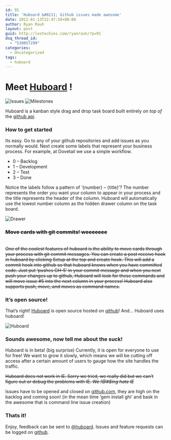 ```yaml
---
id: 91
title: 'Huboard &#8211; Github issues made awesome'
date: 2012-01-13T22:47:59+00:00
author: Ryan Rauh
layout: post
guid: http://lostechies.com/ryanrauh/?p=91
dsq_thread_id:
  - "538057299"
categories:
  - Uncategorized
tags:
  - huboard
---
```

# Meet <a title="Go to huboard its awesome!" href="http://huboard.com" target="_blank">Huboard</a> !

<img style="max-width: 100%;" src="http://f.cl.ly/items/2V300F3W1W20121x1q00/Image%202012-01-13%20at%203.48.44%20PM.png" alt="Issues" />

<img style="max-width: 100%;" src="http://f.cl.ly/items/1z42372T3R2H001k3D0T/Image%202012-01-13%20at%203.49.07%20PM.png" alt="Milestones" />

Huboard is a kanban style drag and drop task board built entirely _on top of_ the [github api](http://developer.github.com/v3/).

### How to get started

Its easy. Go to any of your github repositories and add issues as you normally would. Next create some labels that represent your business process. For example, at Dovetail we use a simple workflow.

  * 0 &#8211; Backlog
  * 1 &#8211; Development
  * 2 &#8211; Test
  * 3 &#8211; Done

Notice the labels follow a pattern of &#8216;{number} &#8211; {title}&#8217;? The number represents the order you want your column to appear in your process and the title represents the header of the column. Huboard will automatically use the lowest number column as the hidden drawer column on the task board.

<img style="max-width: 100%;" src="http://f.cl.ly/items/1f2k3E443j111z0b2V1J/Image%202012-01-13%20at%204.06.29%20PM.png" alt="Drawer" />

### <del>Move cards with git commits! weeeeeee</del>

<del><br /> One of the coolest features of huboard is the ability to move cards through your process with git commit messages. You can create a post receive hook in huboard by clicking Setup at the top and create hook. This will add a commit hook into github so that huboard knows when you have committed code. Just put &#8216;pushes GH-5&#8217; in your commit message and when you next push your changes up to github, Huboard will look for these commands and will move issue #5 into the next column in your process! Huboard also supports push, move, and moves as command names.</del>

### It&#8217;s open source!

That&#8217;s right! [Huboard](http://github.com/rauhryan/huboard) is open source hosted on [github](http://github.com/rauhryan/huboard)! And&#8230; Huboard uses huboard!

<img style="max-width: 100%;" src="http://cl.ly/1k0j3l1V0D1j2O0W123j/Image%202012-01-13%20at%204.18.40%20PM.png" alt="Huboard" />

### Sounds awesome, now tell me about the suck!

Huboard is in beta! (big surprise) Currently, it is open for everyone to use for free! We want to grow it slowly, which means we will be cutting off access after a certain amount of users to gauge how the site handles the traffic.

<del>Huboard does not work in IE. Sorry we tried, we really did but we can&#8217;t figure out or debug the problems with IE. <em>We !@#$ing hate IE</em></del>

Issues have to be opened and closed on [github.com](http://github.com), they are high on the backlog and coming soon! (in the mean time &#8216;gem install ghi&#8217; and bask in the awesome that is command line issue creation)

### Thats it!

Enjoy, feedback can be sent to [@huboard](http://twitter.com/huboard). Issues and feature requests can be logged on [github](https://github.com/rauhryan/huboard/issues/).